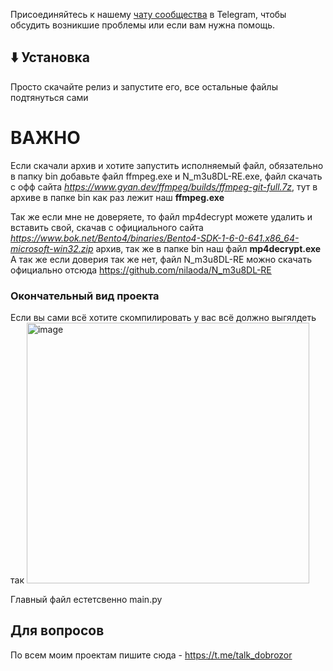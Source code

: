 Присоединяйтесь к нашему [чату сообщества](https://t.me/KinescopeDL) в Telegram, чтобы обсудить возникшие проблемы или если вам нужна помощь.

## ⬇️ Установка
Просто скачайте релиз и запустите его, все остальные файлы подтянуться сами

# ВАЖНО
  Если скачали архив и хотите запустить исполняемый файл, обязательно в папку bin добавьте файл ffmpeg.exe и N_m3u8DL-RE.exe, файл скачать с офф сайта _https://www.gyan.dev/ffmpeg/builds/ffmpeg-git-full.7z_, тут в архиве в папке bin как раз лежит наш **ffmpeg.exe**

  Так же если мне не доверяете, то файл mp4decrypt можете удалить и вставить свой, скачав с официального сайта _https://www.bok.net/Bento4/binaries/Bento4-SDK-1-6-0-641.x86_64-microsoft-win32.zip_ архив, так же в папке bin наш файл **mp4decrypt.exe**
  А так же если доверия так же нет, файл N_m3u8DL-RE можно скачать официально отсюда https://github.com/nilaoda/N_m3u8DL-RE

### Окончательный вид проекта
Если вы сами всё хотите скомпилировать у вас всё должно выгялдеть так
<img width="452" height="417" alt="image" src="https://github.com/user-attachments/assets/d37f164d-3af6-4b8d-ad35-4655ecc4b14f" />


Главный файл естетсвенно main.py

## Для вопросов
По всем моим проектам пишите сюда - https://t.me/talk_dobrozor
